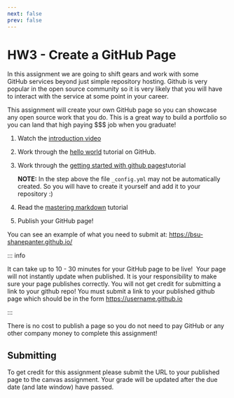 ```yaml
---
next: false
prev: false
---
```

# HW3 - Create a GitHub Page


In this assignment we are going to shift gears and work with some GitHub services beyond just simple
repository hosting. Github is very popular in the open source community so it is very likely that
you will have to interact with the service at some point in your career.

This assignment will create your own GitHub page so you can showcase any open source work that you
do. This is a great way to build a portfolio so you can land that high paying $$$ job when you
graduate!

1. Watch the [introduction video](https://www.youtube.com/watch?v=0NW0hidCdYw)
2. Work through the [hello world](https://guides.github.com/activities/hello-world/) tutorial on GitHub.
3. Work through the [getting started with github pages](https://guides.github.com/features/pages/)tutorial

   **NOTE:** In the step above the file `_config.yml` may not be automatically created. So you will
   have to create it yourself and add it to your repository :)

4. Read the [mastering markdown](https://guides.github.com/features/mastering-markdown/) tutorial
5. Publish your GitHub page!

You can see an example of what you need to submit at: https://bsu-shanepanter.github.io/

::: info

It can take up to 10 - 30 minutes for your GitHub page to be live!  Your page will
not instantly update when published. It is your responsibility to make sure your page publishes
correctly. You will not get credit for submitting a link to your github repo! You must submit a link
to your published github page which should be in the form https://username.github.io

:::

There is no cost to publish a page so you do not need to pay GitHub or any other company money to
complete this assignment!

## Submitting

To get credit for this assignment please submit the URL to your published page to the canvas
assignment. Your grade will be updated after the due date (and late window) have passed.
